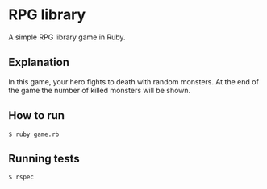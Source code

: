 # RPG library

A simple RPG library game in Ruby.

## Explanation

In this game, your hero fights to death with random monsters.
At the end of the game the number of killed monsters will be shown.

## How to run
```shell
$ ruby game.rb
```

## Running tests
```shell
$ rspec
```
